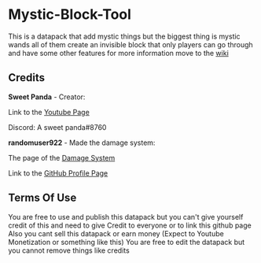 # Mystic-Block-Tool
This is a datapack that add mystic things but the biggest thing is mystic wands all of them create an invisible block that only players can go through and have some other features
for more information move to the [wiki](https://github.com/hhuucckk588/Mystic-Block-Tool/wiki)





## Credits
**Sweet Panda** - Creator:

Link to the [Youtube Page](https://www.youtube.com/channel/UCwGmKyLd7WoCUoDMjFgiePg)

Discord: A sweet panda#8760


**randomuser922** - Made the damage system:

The page of the [Damage System](https://github.com/randomuser922/player-health-editor-minecraft)

Link to the [GitHub Profile Page](https://github.com/randomuser922)





## Terms Of Use
You are free to use and publish this datapack but you can't give yourself credit of this and need to give Credit to everyone or to link this github page
Also you cant sell this datapack or earn money (Expect to Youtube Monetization or something like this)
You are free to edit the datapack but you cannot remove things like credits
